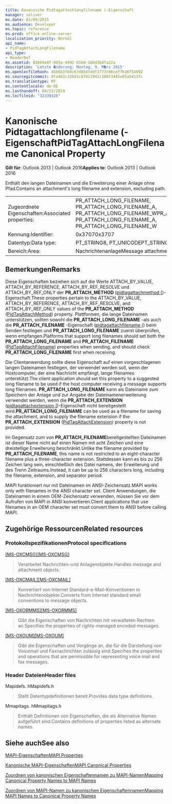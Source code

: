 ```yaml
---
title: Kanonische Pidtagattachlongfilename (-Eigenschaft
manager: soliver
ms.date: 03/09/2015
ms.audience: Developer
ms.topic: reference
ms.prod: office-online-server
localization_priority: Normal
api_name:
- PidTagAttachLongFilename
api_type:
- HeaderDef
ms.assetid: 83b69e8f-0b5a-4992-b5b8-160d3bdfa22a
description: 'Letzte �nderung: Montag, 9. M�rz 2015'
ms.openlocfilehash: 45b6b3fb0c67d854fddf3773c06cef7b36f54992
ms.sourcegitcommit: 8fe462c32b91c87911942c188f3445e85a54137c
ms.translationtype: MT
ms.contentlocale: de-DE
ms.lasthandoff: 04/23/2019
ms.locfileid: "32339326"
---
```

# <a name="pidtagattachlongfilename-canonical-property"></a><span data-ttu-id="65f5b-103">Kanonische Pidtagattachlongfilename (-Eigenschaft</span><span class="sxs-lookup"><span data-stu-id="65f5b-103">PidTagAttachLongFilename Canonical Property</span></span>

  
  
<span data-ttu-id="65f5b-104">**Gilt für**: Outlook 2013 | Outlook 2016</span><span class="sxs-lookup"><span data-stu-id="65f5b-104">**Applies to**: Outlook 2013 | Outlook 2016</span></span> 
  
<span data-ttu-id="65f5b-105">Enthält den langen Dateinamen und die Erweiterung einer Anlage ohne Pfad.</span><span class="sxs-lookup"><span data-stu-id="65f5b-105">Contains an attachment's long filename and extension, excluding path.</span></span> 
  
|||
|:-----|:-----|
|<span data-ttu-id="65f5b-106">Zugeordnete Eigenschaften:</span><span class="sxs-lookup"><span data-stu-id="65f5b-106">Associated properties:</span></span>  <br/> |<span data-ttu-id="65f5b-107">PR_ATTACH_LONG_FILENAME, PR_ATTACH_LONG_FILENAME_A, PR_ATTACH_LONG_FILENAME_W</span><span class="sxs-lookup"><span data-stu-id="65f5b-107">PR_ATTACH_LONG_FILENAME, PR_ATTACH_LONG_FILENAME_A, PR_ATTACH_LONG_FILENAME_W</span></span>  <br/> |
|<span data-ttu-id="65f5b-108">Kennung:</span><span class="sxs-lookup"><span data-stu-id="65f5b-108">Identifier:</span></span>  <br/> |<span data-ttu-id="65f5b-109">0x3707</span><span class="sxs-lookup"><span data-stu-id="65f5b-109">0x3707</span></span>  <br/> |
|<span data-ttu-id="65f5b-110">Datentyp:</span><span class="sxs-lookup"><span data-stu-id="65f5b-110">Data type:</span></span>  <br/> |<span data-ttu-id="65f5b-111">PT_STRING8, PT_UNICODE</span><span class="sxs-lookup"><span data-stu-id="65f5b-111">PT_STRING8, PT_UNICODE</span></span>  <br/> |
|<span data-ttu-id="65f5b-112">Bereich:</span><span class="sxs-lookup"><span data-stu-id="65f5b-112">Area:</span></span>  <br/> |<span data-ttu-id="65f5b-113">Nachrichtenanlage</span><span class="sxs-lookup"><span data-stu-id="65f5b-113">Message attachment</span></span>  <br/> |
   
## <a name="remarks"></a><span data-ttu-id="65f5b-114">Bemerkungen</span><span class="sxs-lookup"><span data-stu-id="65f5b-114">Remarks</span></span>

<span data-ttu-id="65f5b-115">Diese Eigenschaften beziehen sich auf die Werte ATTACH_BY_VALUE, ATTACH_BY_REFERENCE, ATTACH_BY_REF_RESOLVE und ATTACH_BY_REF_ONLY der **PR_ATTACH_METHOD** ([pidtagattachmethod (](pidtagattachmethod-canonical-property.md))-Eigenschaft.</span><span class="sxs-lookup"><span data-stu-id="65f5b-115">These properties pertain to the ATTACH_BY_VALUE, ATTACH_BY_REFERENCE, ATTACH_BY_REF_RESOLVE, and ATTACH_BY_REF_ONLY values of the **PR_ATTACH_METHOD** ([PidTagAttachMethod](pidtagattachmethod-canonical-property.md)) property.</span></span> <span data-ttu-id="65f5b-116">Plattformen, die lange Dateinamen unterstützen, sollten sowohl die **PR_ATTACH_LONG_FILENAME** -als auch die **PR_ATTACH_FILENAME** -Eigenschaft ([pidtagattachfilename (](pidtagattachfilename-canonical-property.md)) beim Senden festlegen und **PR_ATTACH_LONG_FILENAME** zuerst überprüfen, wenn empfangen.</span><span class="sxs-lookup"><span data-stu-id="65f5b-116">Platforms that support long filenames should set both the **PR_ATTACH_LONG_FILENAME** and **PR_ATTACH_FILENAME** ([PidTagAttachFilename](pidtagattachfilename-canonical-property.md)) properties when sending, and should check **PR_ATTACH_LONG_FILENAME** first when receiving.</span></span> 
  
<span data-ttu-id="65f5b-117">Die Clientanwendung sollte diese Eigenschaft auf einen vorgeschlagenen langen Dateinamen festlegen, der verwendet werden soll, wenn der Hostcomputer, der eine Nachricht empfängt, lange filenames unterstützt.</span><span class="sxs-lookup"><span data-stu-id="65f5b-117">The client application should set this property to a suggested long filename to be used if the host computer receiving a message supports long filenames.</span></span> <span data-ttu-id="65f5b-118">**PR_ATTACH_LONG_FILENAME** kann als Dateiname zum Speichern der Anlage und zur Angabe der Dateinamenerweiterung verwendet werden, wenn die **PR_ATTACH_EXTENSION** ([pidtagattachextension (](pidtagattachextension-canonical-property.md))-Eigenschaft nicht bereitgestellt wird.</span><span class="sxs-lookup"><span data-stu-id="65f5b-118">**PR_ATTACH_LONG_FILENAME** can be used as a filename for saving the attachment, and to supply the filename extension if the **PR_ATTACH_EXTENSION** ([PidTagAttachExtension](pidtagattachextension-canonical-property.md)) property is not provided.</span></span> 
  
<span data-ttu-id="65f5b-119">Im Gegensatz zum von **PR_ATTACH_FILENAME**bereitgestellten Dateinamen ist dieser Name nicht auf einen Namen mit acht Zeichen und eine dreistellige Erweiterung beschränkt.</span><span class="sxs-lookup"><span data-stu-id="65f5b-119">Unlike the filename provided by **PR_ATTACH_FILENAME**, this name is not restricted to an eight-character filename plus a three-character extension.</span></span> <span data-ttu-id="65f5b-120">Stattdessen kann es bis zu 256 Zeichen lang sein, einschließlich des Datei namens, der Erweiterung und des Trenn Zeitraums.</span><span class="sxs-lookup"><span data-stu-id="65f5b-120">Instead, it can be up to 256 characters long, including the filename, extension, and separator period.</span></span> 
  
<span data-ttu-id="65f5b-121">MAPI funktioniert nur mit Dateinamen im ANSI-Zeichensatz.</span><span class="sxs-lookup"><span data-stu-id="65f5b-121">MAPI works only with filenames in the ANSI character set.</span></span> <span data-ttu-id="65f5b-122">Client Anwendungen, die Dateinamen in einem OEM-Zeichensatz verwenden, müssen Sie vor dem Aufrufen von MAPI in ANSI konvertieren.</span><span class="sxs-lookup"><span data-stu-id="65f5b-122">Client applications that use filenames in an OEM character set must convert them to ANSI before calling MAPI.</span></span> 
  
## <a name="related-resources"></a><span data-ttu-id="65f5b-123">Zugehörige Ressourcen</span><span class="sxs-lookup"><span data-stu-id="65f5b-123">Related resources</span></span>

### <a name="protocol-specifications"></a><span data-ttu-id="65f5b-124">Protokollspezifikationen</span><span class="sxs-lookup"><span data-stu-id="65f5b-124">Protocol specifications</span></span>

<span data-ttu-id="65f5b-125">[[MS-OXCMSG]](https://msdn.microsoft.com/library/7fd7ec40-deec-4c06-9493-1bc06b349682%28Office.15%29.aspx)</span><span class="sxs-lookup"><span data-stu-id="65f5b-125">[[MS-OXCMSG]](https://msdn.microsoft.com/library/7fd7ec40-deec-4c06-9493-1bc06b349682%28Office.15%29.aspx)</span></span>
  
> <span data-ttu-id="65f5b-126">Verarbeitet Nachrichten-und Anlagenobjekte.</span><span class="sxs-lookup"><span data-stu-id="65f5b-126">Handles message and attachment objects.</span></span>
    
<span data-ttu-id="65f5b-127">[[MS-OXCMAIL]](https://msdn.microsoft.com/library/b60d48db-183f-4bf5-a908-f584e62cb2d4%28Office.15%29.aspx)</span><span class="sxs-lookup"><span data-stu-id="65f5b-127">[[MS-OXCMAIL]](https://msdn.microsoft.com/library/b60d48db-183f-4bf5-a908-f584e62cb2d4%28Office.15%29.aspx)</span></span>
  
> <span data-ttu-id="65f5b-128">Konvertiert von Internet Standard-e-Mail-Konventionen in Nachrichtenobjekte.</span><span class="sxs-lookup"><span data-stu-id="65f5b-128">Converts from Internet standard email conventions to message objects.</span></span>
    
<span data-ttu-id="65f5b-129">[[MS-OXORMMS]](https://msdn.microsoft.com/library/a121dda4-48f3-41f8-b12f-170f533038bb%28Office.15%29.aspx)</span><span class="sxs-lookup"><span data-stu-id="65f5b-129">[[MS-OXORMMS]](https://msdn.microsoft.com/library/a121dda4-48f3-41f8-b12f-170f533038bb%28Office.15%29.aspx)</span></span>
  
> <span data-ttu-id="65f5b-130">Gibt die Eigenschaften von Nachrichten mit verwalteten Rechten an.</span><span class="sxs-lookup"><span data-stu-id="65f5b-130">Specifies the properties of rights-managed encoded messages.</span></span>
    
<span data-ttu-id="65f5b-131">[[MS-OXOUM]](https://msdn.microsoft.com/library/2a0696c5-2caf-4f20-87fb-085db430afec%28Office.15%29.aspx)</span><span class="sxs-lookup"><span data-stu-id="65f5b-131">[[MS-OXOUM]](https://msdn.microsoft.com/library/2a0696c5-2caf-4f20-87fb-085db430afec%28Office.15%29.aspx)</span></span>
  
> <span data-ttu-id="65f5b-132">Gibt die Eigenschaften und Vorgänge an, die für die Darstellung von Voicemail und Faxnachrichten zulässig sind.</span><span class="sxs-lookup"><span data-stu-id="65f5b-132">Specifies the properties and operations that are permissible for representing voice mail and fax messages.</span></span>
    
### <a name="header-files"></a><span data-ttu-id="65f5b-133">Header Dateien</span><span class="sxs-lookup"><span data-stu-id="65f5b-133">Header files</span></span>

<span data-ttu-id="65f5b-134">Mapidefs. h</span><span class="sxs-lookup"><span data-stu-id="65f5b-134">Mapidefs.h</span></span>
  
> <span data-ttu-id="65f5b-135">Stellt Datentypdefinitionen bereit.</span><span class="sxs-lookup"><span data-stu-id="65f5b-135">Provides data type definitions.</span></span>
    
<span data-ttu-id="65f5b-136">Mmapitags. h</span><span class="sxs-lookup"><span data-stu-id="65f5b-136">Mmapitags.h</span></span>
  
> <span data-ttu-id="65f5b-137">Enthält Definitionen von Eigenschaften, die als Alternative Namen aufgeführt sind.</span><span class="sxs-lookup"><span data-stu-id="65f5b-137">Contains definitions of properties listed as alternate names.</span></span>
    
## <a name="see-also"></a><span data-ttu-id="65f5b-138">Siehe auch</span><span class="sxs-lookup"><span data-stu-id="65f5b-138">See also</span></span>



[<span data-ttu-id="65f5b-139">MAPI-Eigenschaften</span><span class="sxs-lookup"><span data-stu-id="65f5b-139">MAPI Properties</span></span>](mapi-properties.md)
  
[<span data-ttu-id="65f5b-140">Kanonische MAPI-Eigenschaften</span><span class="sxs-lookup"><span data-stu-id="65f5b-140">MAPI Canonical Properties</span></span>](mapi-canonical-properties.md)
  
[<span data-ttu-id="65f5b-141">Zuordnen von kanonischen Eigenschaftennamen zu MAPI-Namen</span><span class="sxs-lookup"><span data-stu-id="65f5b-141">Mapping Canonical Property Names to MAPI Names</span></span>](mapping-canonical-property-names-to-mapi-names.md)
  
[<span data-ttu-id="65f5b-142">Zuordnen von MAPI-Namen zu kanonischen Eigenschaftennamen</span><span class="sxs-lookup"><span data-stu-id="65f5b-142">Mapping MAPI Names to Canonical Property Names</span></span>](mapping-mapi-names-to-canonical-property-names.md)

